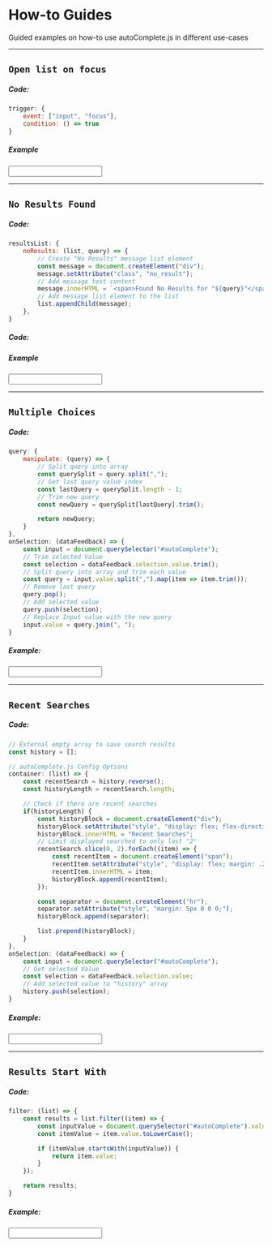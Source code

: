 # How-to Guides
Guided examples on how-to use autoComplete.js in different use-cases

***

## `Open list on focus`

<!-- panels:start -->
<!-- div:left-panel -->

##### Code:

```js
trigger: {
    event: ["input", "focus"],
    condition: () => true
}
```

<!-- div:right-panel -->

##### Example

<input type="text" dir="ltr" spellcheck=false autocorrect="off" autocomplete="off" autocapitalize="off" id="autoComplete_01">

<!-- panels:end -->

***

## `No Results Found`

<!-- panels:start -->
<!-- div:left-panel -->

##### Code:

```js
resultsList: {
    noResults: (list, query) => {
        // Create "No Results" message list element
        const message = document.createElement("div");
        message.setAttribute("class", "no_result");
        // Add message text content
        message.innerHTML = `<span>Found No Results for "${query}"</span>`;
        // Add message list element to the list
        list.appendChild(message);
    },
}
```

##### Code:


<!-- div:right-panel -->

##### Example

<input type="text" dir="ltr" spellcheck=false autocorrect="off" autocomplete="off" autocapitalize="off" id="autoComplete_02">

<!-- panels:end -->

***

## `Multiple Choices`

<!-- panels:start -->
<!-- div:left-panel -->
##### Code:

```js
query: {
    manipulate: (query) => {
        // Split query into array
        const querySplit = query.split(",");
        // Get last query value index
        const lastQuery = querySplit.length - 1;
        // Trim new query
        const newQuery = querySplit[lastQuery].trim();

        return newQuery;
    }
},
onSelection: (dataFeedback) => {
    const input = document.querySelector("#autoComplete");
    // Trim selected Value
    const selection = dataFeedback.selection.value.trim();
    // Split query into array and trim each value
    const query = input.value.split(",").map(item => item.trim());
    // Remove last query
    query.pop();
    // Add selected value
    query.push(selection);
    // Replace Input value with the new query
    input.value = query.join(", ");
}
```

<!-- div:right-panel -->

##### Example:

<input type="text" dir="ltr" spellcheck=false autocorrect="off" autocomplete="off" autocapitalize="off" id="autoComplete_03">

<!-- panels:end -->

***

## `Recent Searches`

<!-- panels:start -->
<!-- div:left-panel -->
##### Code:
```js
// External empty array to save search results
const history = [];
```

```js
// autoComplete.js Config Options
container: (list) => {
    const recentSearch = history.reverse();
    const historyLength = recentSearch.length;

    // Check if there are recent searches
    if(historyLength) {
        const historyBlock = document.createElement("div");
        historyBlock.setAttribute("style", "display: flex; flex-direction: column; margin: .3rem; padding: .3rem .5rem;");
        historyBlock.innerHTML = "Recent Searches";
        // Limit displayed searched to only last "2"
        recentSearch.slice(0, 2).forEach((item) => {
            const recentItem = document.createElement("span");
            recentItem.setAttribute("style", "display: flex; margin: .2rem; color: rgba(0, 0, 0, .2);");
            recentItem.innerHTML = item;
            historyBlock.append(recentItem);
        });

        const separator = document.createElement("hr");
        separator.setAttribute("style", "margin: 5px 0 0 0;");
        historyBlock.append(separator);

        list.prepend(historyBlock);
    }
},
onSelection: (dataFeedback) => {
    const input = document.querySelector("#autoComplete");
    // Get selected Value
    const selection = dataFeedback.selection.value;
    // Add selected value to "history" array
    history.push(selection);
}
```

<!-- div:right-panel -->

##### Example:

<input type="text" dir="ltr" spellcheck=false autocorrect="off" autocomplete="off" autocapitalize="off" id="autoComplete_04">

<!-- panels:end -->

***

## `Results Start With`

<!-- panels:start -->
<!-- div:left-panel -->
##### Code:

```js
filter: (list) => {
    const results = list.filter((item) => {
        const inputValue = document.querySelector("#autoComplete").value.toLowerCase();
        const itemValue = item.value.toLowerCase();

        if (itemValue.startsWith(inputValue)) {
            return item.value;
        }
    });

    return results;
}
```

<!-- div:right-panel -->

##### Example:

<input type="text" dir="ltr" spellcheck=false autocorrect="off" autocomplete="off" autocapitalize="off" id="autoComplete_05">

<!-- panels:end -->

<script>
    const data = {
        src: ["Pizza", "Burgers", "Sushi", "Coffee", "Soda", "Fresh Juice"]
    };
    const placeHolder = "Pizza, Burger, Sushi";
    const resultsList= {
        noResults: (list, query) => {
            // Create "No Results" message list element
            const message = document.createElement("div");
            message.setAttribute("class", "no_result");
            // Add message text content
            message.innerHTML = `<span>Found No Results for "${query}"</span>`;
            // Add message list element to the list
            list.appendChild(message);
        }
    };
    const resultItem = {
        highlight: {
            render: true
        }
    };

    const autoCompleteJS_01 = new autoComplete({
        selector: "#autoComplete_01",
        placeHolder,
        data,
        trigger: {
            event: ["input", "focus"],
            condition: () => true
        },
        resultsList,
        resultItem
    });

    const autoCompleteJS_02 = new autoComplete({
        selector: "#autoComplete_02",
        placeHolder,
        data,
        resultsList,
        resultItem
    });

    const autoCompleteJS_03 = new autoComplete({
        selector: "#autoComplete_03",
        placeHolder,
        data,
        query: {
		    manipulate: (query) => {
                // Split query into array
                const querySplit = query.split(",");
                // Get last query value index
                const lastQuery = querySplit.length - 1;
                // Trim new query
                const newQuery = querySplit[lastQuery].trim();

                return newQuery;
            }
	    },
        resultsList,
        resultItem,
        onSelection: (dataFeedback) => {
            const input = document.querySelector("#autoComplete_03");
            // Trim selected Value
            const selection = dataFeedback.selection.value.trim();
            // Split query into array and trim each value
            const query = input.value.split(",").map(item => item.trim());
            // Remove last query
            query.pop();
            // Add selected value
            query.push(selection);
            // Replace Input value with the new query
            input.value = query.join(", ") + ", ";
	    }
    });

    let history = [];

    const autoCompleteJS_04 = new autoComplete({
        selector: "#autoComplete_04",
        placeHolder,
        data,
        resultsList: {
            container: (list) => {
                const recentSearch = history.reverse();
                const historyLength = recentSearch.length;

                if(historyLength) {
                    const historyBlock = document.createElement("div");
                    historyBlock.setAttribute("style", "display: flex; flex-direction: column; margin: .3rem; padding: .3rem .5rem;");
                    historyBlock.innerHTML = "Recent Searches";

                    recentSearch.slice(0, 2).forEach((item) => {
                        const recentItem = document.createElement("span");
                        recentItem.setAttribute("style", "display: flex; margin: .2rem; color: rgba(0, 0, 0, .2);");
                        recentItem.innerHTML = item;
                        historyBlock.append(recentItem);
                    });

                    const separator = document.createElement("hr");
                    separator.setAttribute("style", "margin: 5px 0 0 0;");
                    historyBlock.append(separator);

                    list.prepend(historyBlock);
                }
            },
            ...resultsList,
        },
        resultItem,
        onSelection: (dataFeedback) => {
            const input = document.querySelector("#autoComplete_04");
            // Get selected Value
            const selection = dataFeedback.selection.value.trim();
            // Add selected value to "history" array
            history.push(selection);
	    }
    });

    const autoCompleteJS_05 = new autoComplete({
        selector: "#autoComplete_05",
        placeHolder,
        data: {
            ...data,
            filter: (list) => {
                const results = list.filter((item) => {
                    const inputValue = document.querySelector("#autoComplete_05").value.toLowerCase();
                    const itemValue = item.value.toLowerCase();

                    if (itemValue.startsWith(inputValue)) {
                        return item.value;
                    }
                });

                return results;
            }
        },
        resultsList,
        resultItem,
    });
</script>